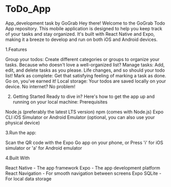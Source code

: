 # ToDo_App
App_development task by GoGrab
Hey there! Welcome to the GoGrab Todo App repository. This mobile application is designed to help you keep track of your tasks and stay organized. It's built with React Native and Expo, making it a breeze to develop and run on both iOS and Android devices.



1.Features

Group your todos: Create different categories or groups to organize your tasks. Because who doesn't love a well-organized list?
Manage tasks: Add, edit, and delete tasks as you please. Life changes, and so should your todo list!
Mark as complete: Get that satisfying feeling of marking a task as done. Go on, you've earned it!
Local storage: Your todos are saved locally on your device. No internet? No problem!

2. Getting Started
Ready to dive in? Here's how to get the app up and running on your local machine:
Prerequisites

Node.js (preferably the latest LTS version)
npm (comes with Node.js)
Expo CLI
iOS Simulator or Android Emulator (optional, you can also use your physical device)



3.Run the app:

Scan the QR code with the Expo Go app on your phone, or
Press 'i' for iOS simulator or 'a' for Android emulator



4.Built With

React Native - The app framework
Expo - The app development platform
React Navigation - For smooth navigation between screens
Expo SQLite - For local data storage
